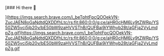 [### Hi there 👋

<!--
**KTanmay1/KTanmay1** is a ✨ _special_ ✨ repository because its `README.md` (this file) appears on your GitHub profile.

Here are some ideas to get you started:

- 🔭 I’m currently working on ...
- 🌱 I’m currently learning ...
- 👯 I’m looking to collaborate on ...
- 🤔 I’m looking for help with ...
- 💬 Ask me about ...
- 📫 How to reach me: ...
- 😄 Pronouns: ...
- ⚡ Fun fact: ...
-->
](https://imgs.search.brave.com/i_beTphtFpcQOOekVN-ZucJAEN8oGaNdtdQXDDfhLtc/rs:fit:860:0:0/g:ce/aHR0cHM6Ly9tZWRp/YS50ZW5vci5jb20v/bE50bW9zaHVVSThB/QUFBai9iYWhyb28t/aGFja2VyLmdpZg.gif)https://imgs.search.brave.com/i_beTphtFpcQOOekVN-ZucJAEN8oGaNdtdQXDDfhLtc/rs:fit:860:0:0/g:ce/aHR0cHM6Ly9tZWRp/YS50ZW5vci5jb20v/bE50bW9zaHVVSThB/QUFBai9iYWhyb28t/aGFja2VyLmdpZg.gif
